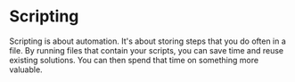 # Scripting
Scripting is about automation. It's about storing steps that you do often in a file. By running files that contain your scripts, you can save time and reuse existing solutions. You can then spend that time on something more valuable.
